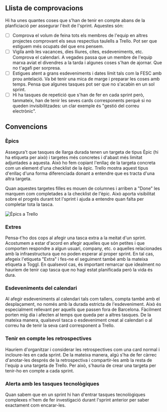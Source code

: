 ## Llista de comprovacions

Hi ha unes quantes coses que s'han de tenir en compte abans de la planficiació per assegurar l'èxit de l'sprint. Aquestes són:

- [ ] Comprova el volum de feina tots els membres de l'equip en altres projectes comprovant els seus respectius taulells a Trello. Pot ser que estiguem més ocupats del que ens pensem.
- [ ] Vigila amb les vacances, dies lliures, cites, esdeveniments, etc. Comprova el calendari. A vegades passa que un membre de l'equip marxa aviat el divendres a la tarda i algunes coses s'han de ajornar. Que no t'agafi per sorpresa.
- [ ] Estigues atent a grans esdeveniments i dates límit tals com la FESC amb prou antelació. Va bé tenir una mica de marge i preparar les coses amb temps. Pensa que algunes tasques pot ser que no s'acabin en un sol sprint.
- [ ] Hi ha tasques de repetició que s'han de fer en cada sprint però, tanmateix, han de tenir les seves cards corresponents perquè si no queden invisibilitzades: un clar exemple és "gestió del correu electrònic".

## Convencions

### Èpics

Assegura't que tasques de llarga durada tenen un targeta de tipus Èpic (hi ha etiqueta per això) i targetes més concretes i d'abast més limitat adjuntades a aquesta. Això ho fem copiant l'enllaç de la targeta concreta com un element d'una checklist de la èpic. Trello mostra aquest tipus d'enllaç d'una forma diferenciada donant a entendre que es tracta d'una altra targeta.

Quan aquestes targetes filles es mouen de columnes i arriben a "Done" les marquem com completades a la checklist de l'èpic. Això aporta visibilitat sobre el progrés durant tot l'sprint i ajuda a entendre quan falta per completar tota la tasca.

![Èpics a Trello](https://github.com/coopdevs/handbook/wiki/katuma/img/epics.png)

### Extres

Pensa-t'ho dos cops al afegir una tasca extra a la meitat d'un sprint. Acostumem a estar d'acord en afegir aquelles que són petites i que comporten respondre a algun usuari, company, etc. o aquelles relacionades amb la infraestructura que no poden esperar al proper sprint. En tal cas, afegeix l'etiqueta "Extra" i fes-ne el seguiment també amb la mateixa etiqueta a Toggl. En qualsevol cas, és important remarcar que idealment no hauríem de tenir cap tasca que no hagi estat planificada però la vida és dura.

### Esdeveniments del calendari

Al afegir esdeveniments al calendari tals com tallers, compta també amb el desplaçament, no només amb la durada estricta de l'esdeveniment. Això és especialment rellevant per aquells que passen fora de Barcelona. Fàcilment porten mig dia i afecten al temps que queda per a altres tasques.
De la mateixa manera, qualsevol tasca o esdeveniment creat al calendari o al correu ha de tenir la seva card corresponent a Trello.

### Tenir en compte les retrospectives

Hauríem d'organitzar i considerar les retrospectives com una card normal i incloure-les en cada sprint. De la mateixa manera, algú s'ha de fer càrrec d'anotar-les després de la retrospectiva i compartir-les amb la resta de l'equip a una targeta de Trello. Per això, s'hauria de crear una targeta per tenir-ho en compte a cada sprint.

### Alerta amb les tasques tecnològiques

Quan sabem que en un sprint hi han d'entrar tasques tecnològiques complexes n'hem de fer investigació durant l'sprint anterior per saber exactament com encarar-les.